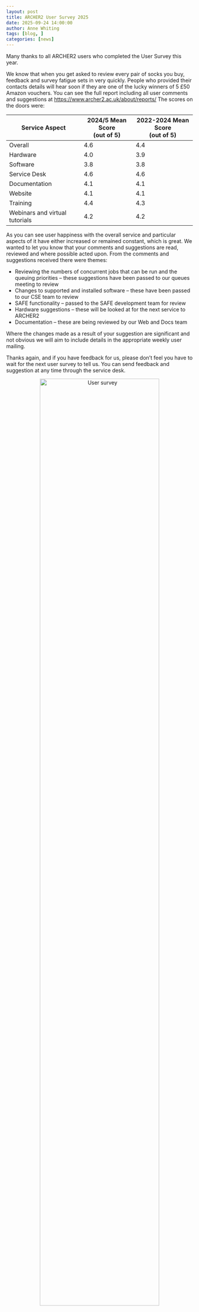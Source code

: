 ```yaml
---
layout: post
title: ARCHER2 User Survey 2025
date: 2025-09-24 14:00:00
author: Anne Whiting
tags: [blog, ] 
categories: [news]
---
```


Many thanks to all ARCHER2 users who completed the User Survey this year.    


<!--more-->

We know that when you get asked to review every pair of socks you buy, feedback and survey fatigue sets in very quickly.
People who provided their contacts details will hear soon if they are one of the lucky winners of 5 £50 Amazon vouchers.  You can see the full report including all user comments and suggestions at
https://www.archer2.ac.uk/about/reports/
The scores on the doors were:

| Service Aspect | 	2024/5 Mean Score <br> (out of 5)	| 2022-2024 Mean Score <br>(out of 5) |
|  ---  |  ---  |  ---  |
| Overall |	4.6 |	4.4  |
| Hardware |	4.0	| 3.9 |
| Software |	3.8	| 3.8 |
| Service Desk |	4.6	| 4.6 |
| Documentation	| 4.1	| 4.1 |
| Website	| 4.1	| 4.1 |
| Training	| 4.4	| 4.3 |
| Webinars and virtual tutorials	| 4.2 |	4.2 |


As you can see user happiness with the overall service and particular aspects of it have either increased or remained constant, which is great.
We wanted to let you know that your comments and suggestions are read, reviewed and where possible acted upon.  From the comments and suggestions received there were themes:
-	Reviewing the numbers of concurrent jobs that can be run and the queuing priorities – these suggestions have been passed to our queues meeting to review
-	Changes to supported and installed software – these have been passed to our CSE team to review
-	SAFE functionality – passed to the SAFE development team for review
-	Hardware suggestions – these will be looked at for the next service to ARCHER2
-	Documentation – these are being reviewed by our Web and Docs team

Where the changes made as a result of your suggestion are significant and not obvious we will aim to include details in the appropriate weekly user mailing.

Thanks again, and if you have feedback for us, please don’t feel you have to wait for the next user survey to tell us.  You can send feedback and suggestion at any time through the service desk.


<p align="center"><img src="{{ site.baseurl }}/img/splash/old/250604-user-survey-w.jpg" style="width: 80%" alt="User survey" ></p>